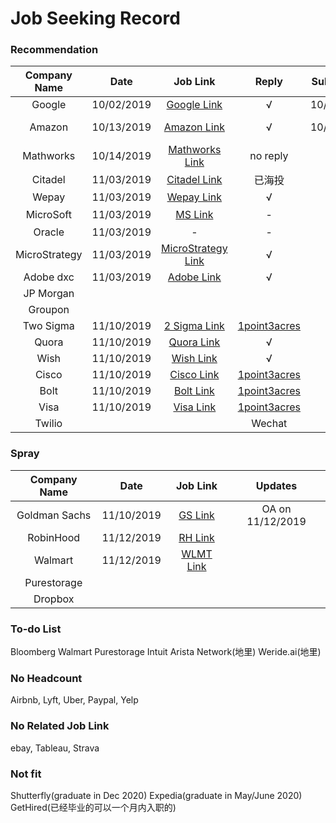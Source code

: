 # Job Seeking Record

### Recommendation
| Company Name | Date | Job Link | Reply | Submission | Update |
| :-----:| :----: | :----: | :----: | :----: | :----: |
| Google | 10/02/2019 | [Google Link](https://careers.google.com/jobs/results/132614933129896646-software-engineer-university-graduate/) | &radic; | 10/03/2019 |
| Amazon | 10/13/2019 | [Amazon Link](https://www.amazon.jobs/zh/jobs/908703/software-development-engineer-2020-united-states) | &radic; | 10/15/2019 | 11/01/2019 OA1 | 
| Mathworks | 10/14/2019 | [Mathworks Link](https://www.mathworks.com/company/jobs/students/edg-masters-phd.html) | no reply | - | - |
| Citadel | 11/03/2019 | [Citadel Link](https://www.citadel.com/careers/details/software-engineering-rotation-program-full-time-us/) | 已海投 |  |  |
| Wepay| 11/03/2019 | [Wepay Link](https://jobs.lever.co/wepay/03a9f18d-bc18-4864-8e1f-d790817ade35) | &radic; |  |  |
| MicroSoft | 11/03/2019 | [MS Link](https://careers.microsoft.com/students/us/en/job/734240/Software-Engineer) | - |  | 似乎没用 |
| Oracle| 11/03/2019 | - | - |  |  |
| MicroStrategy| 11/03/2019 | [MicroStrategy Link](https://jobs.smartrecruiters.com/MicroStrategy1/743999697745288-associate-software-engineer?rsid=90c32478-1316-431c-9ba9-eb9d69f1eba4&refChan=PORTAL) | &radic; |  | 投错了Orz |
| Adobe dxc | 11/03/2019 | [Adobe Link](https://adobe.wd5.myworkdayjobs.com/en-US/external_university/job/Seattle/Software-Engineer-New-College-Hire--Adobe-Digital-Composite-Technology--DCX-_80436)| &radic; |  |  |
| JP Morgan |  |  | |  |
| Groupon |  |  |  |  |
| Two Sigma | 11/10/2019 | [2 Sigma Link](https://careers.twosigma.com/careers/DashJobDetail/New-York-New-York-United-States-Quantitative-Software-Engineer-Campus-Hire/714) | [1point3acres](https://www.1point3acres.com/bbs/thread-549801-1-1.html) | |
| Quora | 11/10/2019 | [Quora Link](https://boards.greenhouse.io/quora/jobs/4418955002) | &radic; | |
| Wish | 11/10/2019 | [Wish Link](https://jobs.lever.co/wish/2173348c-7453-4363-aabd-ba8511e31bea) | &radic; | |
| Cisco | 11/10/2019 | [Cisco Link](https://jobs.cisco.com/jobs/ProjectDetail/Software-Engineer-Master-s-Full-Time-United-States/1265249?source=Cisco+Jobs+Career+Site&tags=CDC+Keyword+Search+engineering-university-program) | [1point3acres](https://www.1point3acres.com/bbs/thread-550234-1-1.html) | |
| Bolt | 11/10/2019 | [Bolt Link](https://www.bolt.com/jobs/software-engineer-new-grad-2020/397d3220-611b-4f08-ba87-0a03b0d610d6/) | [1point3acres](https://www.1point3acres.com/bbs/forum.php?mod=viewthread&tid=545841&extra=page%3D5%26filter%3Dsortid%26sortid%3D192%26sortid%3D192) | |
| Visa | 11/10/2019 | [Visa Link](https://jobs.smartrecruiters.com/Visa/743999694382600-new-college-grad-sr-software-engineer-masters-degree-multiple-locations?trid=623f64f4-c657-499b-989f-16ab0ccee0d9) | [1point3acres](https://www.1point3acres.com/bbs/forum.php?mod=viewthread&tid=540688&extra=page%3D11%26filter%3Dsortid%26sortid%3D192%26sortid%3D192) | |
| Twilio |  |  | Wechat | |

### Spray
| Company Name | Date | Job Link | Updates |
| :-----:| :----: | :----: | :----: |
| Goldman Sachs | 11/10/2019 | [GS Link](https://www.goldmansachs.com/careers/students/programs/americas/new-analyst-program.html)| OA on 11/12/2019 | 
| RobinHood | 11/12/2019 | [RH Link](https://careers.robinhood.com/openings?gh_jid=221794)|  | 
| Walmart | 11/12/2019 | [WLMT Link](https://careers.walmart.com/us/jobs/WD99412-campus-recruiting-full-time-software-engineer-software-engineer-1-ecomm) | |
| Purestorage |  |  |  |
| Dropbox |  |  |  |

### To-do List
Bloomberg
Walmart
Purestorage
Intuit
Arista Network(地里)
Weride.ai(地里)

### No Headcount
Airbnb, Lyft, Uber, Paypal, Yelp

### No Related Job Link
ebay, Tableau, Strava

### Not fit
Shutterfly(graduate in Dec 2020)
Expedia(graduate in May/June 2020)
GetHired(已经毕业的可以一个月内入职的)
